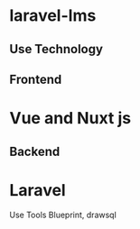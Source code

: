 # laravel-lms
## Use Technology
## Frontend
# Vue and Nuxt js
## Backend
# Laravel

Use Tools 
Blueprint, drawsql
